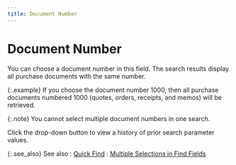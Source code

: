 ```yaml
---
title: Document Number
---
```


# Document Number


You can choose a document number in this field.  The search results display all purchase documents with the same number.


{:.example}
If you choose the document number 1000, then  all purchase documents numbered 1000 (quotes, orders, receipts, and memos)  will be retrieved.


{:.note}
You cannot select multiple document numbers  in one search.


Click the drop-down button to view a history of prior search parameter  values.


{:.see_also}
See also
: [Quick  Find]({{site.pp_baseurl}}/find-purc-docs/find-pur-doc-details/quick-find-details/quick_find_find_purchase_content.html)
: [Multiple  Selections in Find Fields]({{site.wwe_chm}}/advanced-options/find-function/multiple_selection_in_find_fields.html)

